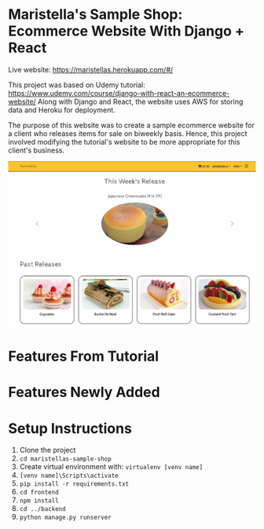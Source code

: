 # Maristella's Sample Shop: Ecommerce Website With Django + React

Live website: https://maristellas.herokuapp.com/#/

This project was based on Udemy tutorial: https://www.udemy.com/course/django-with-react-an-ecommerce-website/
Along with Django and React, the website uses AWS for storing data and Heroku for deployment.

The purpose of this website was to create a sample ecommerce website for a client who releases items for sale on biweekly basis.
Hence, this project involved modifying the tutorial's website to be more appropriate for this client's business.

![SampleHome](https://github.com/hyunseo6579/maristellas-sample-shop/blob/master/resources/SampleHome.png)

# Features From Tutorial

# Features Newly Added

# Setup Instructions
1. Clone the project
2. `cd maristellas-sample-shop`
3. Create virtual environment with: `virtualenv [venv name]`
4. `[venv name]\Scripts\activate`
5. `pip install -r requirements.txt`
6. `cd frontend`
7. `npm install`
8. `cd ../backend`
9. `python manage.py runserver`

